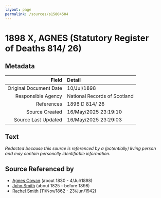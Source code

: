 ```yaml
---
layout: page
permalink: /sources/s15804504
---
```


# 1898 X, AGNES (Statutory Register of Deaths 814/ 26)

## Metadata

Field | Detail
---:|:---
Original Document Date | 10/Jul/1898
Responsible Agency | National Records of Scotland
References | 1898 D 814/ 26
Source Created | 16/May/2025 23:19:10
Source Last Updated | 16/May/2025 23:29:03

## Text

_Redacted because this source is referenced by a (potentially) living person and may contain personally identifiable information._

## Source Referenced by

* [Agnes Cowan](../people/@38031148@-agnes-cowan-b1830-d1898-7-4.md) (about 1830 - 4/Jul/1898)
* [John Smith](../people/@3582868@-john-smith-b1825-d1898.md) (about 1825 - before 1898)
* [Rachel Smith](../people/@58377523@-rachel-smith-b1862-11-11-d1942-6-23.md) (11/Nov/1862 - 23/Jun/1942)
